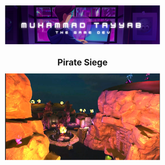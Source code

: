 ![Muhammad Tayyab The Game Dev](https://github.com/CodeBard-x88/CodeBard-x88/blob/main/Game%20Development%20Banner.png)
<br>
<center><h1>Pirate Siege</h1></center>
<p align="center">
  <a href="https://drive.google.com/file/d/1RgSv_r_b6J9Q2WtaOf-cZODYfgtppacn/view?usp=drive_link">
    <img src="https://github.com/CodeBard-x88/CodeBard-x88/blob/main/Pirate%20Siege.png" alt="Video Thumbnail">
  </a>
</p>



<!--
**CodeBard-x88/CodeBard-x88** is a ✨ _special_ ✨ repository because its `README.md` (this file) appears on your GitHub profile.

Here are some ideas to get you started:

- 🔭 I’m currently working on ...
- 🌱 I’m currently learning ...
- 👯 I’m looking to collaborate on ...
- 🤔 I’m looking for help with ...
- 💬 Ask me about ...
- 📫 How to reach me: ...
- 😄 Pronouns: ...
- ⚡ Fun fact: ...
-->
